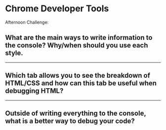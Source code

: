 # Chrome Developer Tools

Afternoon Challenge:

## What are the main ways to write information to the console? Why/when should you use each style.

---

## Which tab allows you to see the breakdown of HTML/CSS and how can this tab be useful when debugging HTML?

---

## Outside of writing everything to the console, what is a better way to debug your code?
